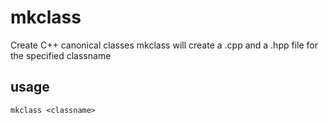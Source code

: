 # mkclass
Create C++ canonical classes
mkclass will create a .cpp and a .hpp file for the specified classname

## usage
`mkclass <classname>`
